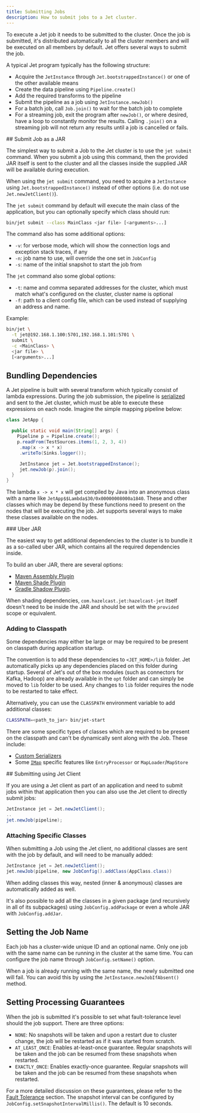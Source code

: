 ```yaml
---
title: Submitting Jobs
description: How to submit jobs to a Jet cluster.
---
```


To execute a Jet job it needs to be submitted to the cluster. Once the
job is submitted, it's distributed automatically to all the cluster members
and will be executed on all members by default. Jet offers
several ways to submit the job.

A typical Jet program typically has the following structure:

* Acquire the `JetInstance` through `Jet.bootstrappedInstance()` or one
  of the other available means
* Create the data pipeline using `Pipeline.create()`
* Add the required transforms to the pipeline
* Submit the pipeline as a job using `JetInstance.newJob()`
* For a batch job, call `Job.join()` to wait for the batch job to
  complete
* For a streaming job, exit the program after `newJob()`, or where
  desired, have a loop to constantly monitor the results. Calling
  `.join()` on a streaming job will not return any results until a job
  is cancelled or fails.

## Submit Job as a JAR

The simplest way to submit a Job to the Jet cluster is to use
the `jet submit` command. When you submit a job
using this command, then the provided JAR itself is sent to the cluster
and all the classes inside the supplied JAR will be available during
execution.

When using the `jet submit` command, you need to acquire a
`JetInstance` using `Jet.bootstrappedInstance()` instead of other
options (i.e. do not use `Jet.newJetClient()`).

The `jet submit` command by default will execute the main class of the
application, but you can optionally specify which class should run:

```bash
bin/jet submit --class MainClass <jar file> [<arguments>...]
```

The command also has some additional options:

* `-v`: for verbose mode, which will show the connection logs and
  exception stack traces, if any
* `-n`: job name to use, will override the one set in `JobConfig`
* `-s`: name of the initial snapshot to start the job from

The `jet` command also some global options:

* `-t`: name and comma separated addresses for the cluster, which must match
  what's configured on the cluster, cluster name is optional
* `-f`: path to a client config file, which can be used instead of
  supplying an address and name.

Example:

```bash
bin/jet \
  -t jet@192.168.1.100:5701,192.168.1.101:5701 \
  submit \
  -c <MainClass> \
  <jar file> \
  [<arguments>...]
```

## Bundling Dependencies

A Jet pipeline is built with several transform which typically consist
of lambda expressions. During the job submission, the pipeline is
[serialized](serialization) and sent to the Jet cluster, which must be
able to execute these expressions on each node. Imagine the simple
mapping pipeline below:

```java
class JetApp {

  public static void main(String[] args) {
    Pipeline p = Pipeline.create();
    p.readFrom(TestSources.items(1, 2, 3, 4))
     .map(x -> x * x)
     .writeTo(Sinks.logger());

     JetInstance jet = Jet.bootstrappedInstance();
     jet.newJob(p).join();
  }
}
```

The lambda `x -> x * x` will get compiled by Java into an anonymous
class with a name like `JetApp$$Lambda$30/0x00000008000a1840`. These and
other classes which may be depend by these functions need to present
on the nodes that will be executing the job. Jet supports several ways
to make these classes available on the nodes.

### Uber JAR

The easiest way to get additional dependencies to the cluster is to
bundle it as a so-called uber JAR, which contains all the required
dependencies inside.

To build an uber JAR, there are several options:

* [Maven Assembly Plugin](https://maven.apache.org/plugins/maven-assembly-plugin/)
* [Maven Shade Plugin](https://maven.apache.org/plugins/maven-shade-plugin/)
* [Gradle Shadow Plugin](https://imperceptiblethoughts.com/shadow/introduction/).

When shading dependencies, `com.hazelcast.jet:hazelcast-jet` itself
doesn't need to be inside the JAR and should be set with the `provided`
scope or equivalent.

### Adding to Classpath

Some dependencies may either be large or may be required to be present
on classpath during application startup.

The convention is to add these dependencies to `<JET_HOME>/lib` folder.
Jet automatically picks up any dependencies placed on this folder during
startup. Several of Jet's out of the box modules (such as connectors for
Kafka, Hadoop) are already available in the `opt` folder and can simply
be moved to `lib` folder to be used. Any changes to `lib` folder
requires the node to be restarted to take effect.

Alternatively, you can use the `CLASSPATH` environment variable
to add additional classes:

```bash
CLASSPATH=<path_to_jar> bin/jet-start
```

There are some specific types of classes which are required to be
present on the classpath and can't be dynamically sent along with the
Job. These include:

* [Custom Serializers](https://jet-start.sh/docs/api/serialization#serialization-of-data-types)
* Some [`IMap`](data-structures#imap) specific features like
  `EntryProcessor` or `MapLoader`/`MapStore`

## Submitting using Jet Client

If you are using a Jet client as part of an application and need to
submit jobs within that application then you can also use the Jet client
to directly submit jobs:

```java
JetInstance jet = Jet.newJetClient();
..
jet.newJob(pipeline);
```

### Attaching Specific Classes

When submitting a Job using the Jet client, no additional classes are
sent with the job by default, and will need to be manually added:

```java
JetInstance jet = Jet.newJetClient();
jet.newJob(pipeline, new JobConfig().addClass(AppClass.class))
```

When adding classes this way, nested (inner & anonymous) classes are
automatically added as well.

It's also possible to add all the classes in a given package (and
recursively in all of its subpackages) using `JobConfig.addPackage` or
even a whole JAR with `JobConfig.addJar`.

## Setting the Job Name

Each job has a cluster-wide unique ID and an optional name. Only one
job with the same name can be running in the cluster at the same time.
You can configure the job name through `JobConfig.setName()` option.

When a job is already running with the same name, the newly submitted
one will fail. You can avoid this by using the
`JetInstance.newJobIfAbsent()` method.

## Setting Processing Guarantees

When the job is submitted it's possible to set what fault-tolerance
level should the job support. There are three options:

* `NONE`: No snapshots will be taken and upon a restart due to cluster
  change, the job will be restarted as if it was started from scratch.
* `AT_LEAST_ONCE`: Enables at-least-once guarantee. Regular snapshots
  will be taken and the job can be resumed from these snapshots when
  restarted.
* `EXACTLY_ONCE`: Enables exactly-once guarantee. Regular snapshots will
  be taken and the job can be resumed from these snapshots when
  restarted.

For a more detailed discussion on these guarantees, please refer to the
[Fault Tolerance](../architecture/fault-tolerance) section.
The snapshot interval can be configured by `JobConfig.setSnapshotIntervalMillis()`.
The default is 10 seconds.
